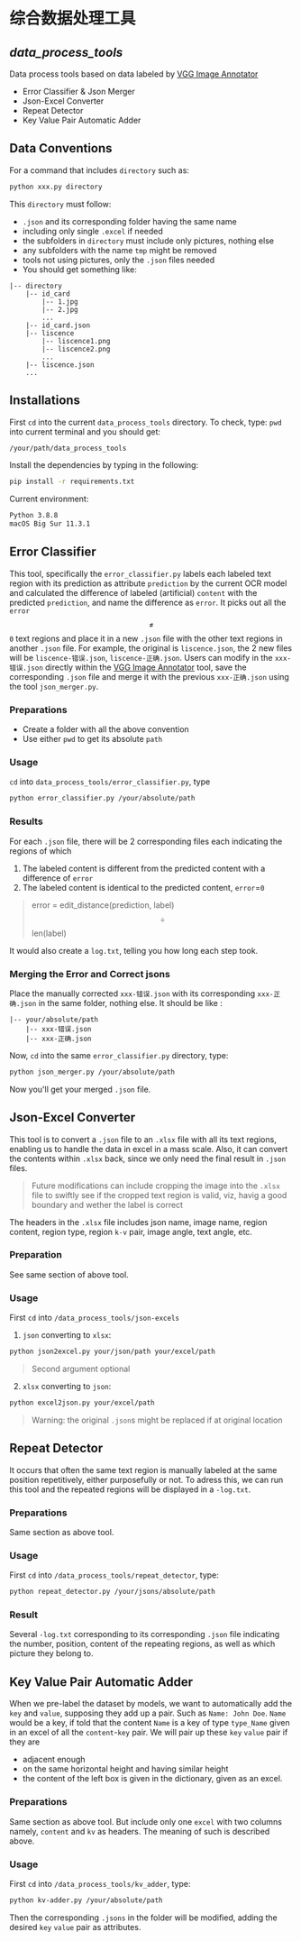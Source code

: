 # 综合数据处理工具
## _data_process_tools_

Data process tools based on data labeled by [VGG Image Annotator](https://www.robots.ox.ac.uk/~vgg/software/via/via_demo.html)


- Error Classifier & Json Merger
- Json-Excel Converter
- Repeat Detector
- Key Value Pair Automatic Adder

## Data Conventions
For a command that includes `directory` such as:
```sh
python xxx.py directory
```
This `directory` must follow:
- `.json` and its corresponding folder having the same name
- including only single `.excel` if needed
- the subfolders in `directory` must include only pictures, nothing else
- any subfolders with the name `tmp` might be removed
- tools not using pictures, only the `.json` files needed
- You should get something like:
```
|-- directory
    |-- id_card
        |-- 1.jpg
        |-- 2.jpg
        ...
    |-- id_card.json
    |-- liscence
        |-- liscence1.png
        |-- liscence2.png
        ...
    |-- liscence.json
    ...
```

## Installations


First `cd` into the current `data_process_tools` directory.
To check, type: `pwd` into current terminal and you should get:
```sh
/your/path/data_process_tools
```
Install the dependencies by typing in the following:

```sh
pip install -r requirements.txt
```

Current environment:

```sh
Python 3.8.8
macOS Big Sur 11.3.1
```

## Error Classifier
This tool, specifically the `error_classifier.py` labels each labeled text region with its prediction as attribute `prediction` by the current OCR model and calculated the difference of labeled (artificial) `content` with the predicted `prediction`, and name the difference as `error`. 
It picks out all the `error`$$\neq$$`0` text regions and place it in a new `.json` file with the other text regions in another `.json` file. For example, the original is `liscence.json`, the 2 new files will be `liscence-错误.json`, `liscence-正确.json`. Users can modify in the `xxx-错误.json` directly within the  [VGG Image Annotator](https://www.robots.ox.ac.uk/~vgg/software/via/via_demo.html) tool, save the corresponding `.json` file and merge it with the previous `xxx-正确.json` using the tool `json_merger.py`. 

### Preparations
- Create a folder with all the above convention
- Use either `pwd` to get its absolute `path`

### Usage
`cd` into `data_process_tools/error_classifier.py`, type
```sh
python error_classifier.py /your/absolute/path
```
### Results
For each `.json` file, there will be 2 corresponding files each indicating the regions of which 
1. The labeled content is different from the predicted content with a difference of `error`
2. The labeled content is identical to the predicted content, `error`=`0`
> error = edit_distance(prediction, label) $$\div$$ len(label) 

It would also create a `log.txt`, telling you how long each step took.

### Merging the Error and Correct jsons
Place the manually corrected `xxx-错误.json` with its corresponding `xxx-正确.json` in the same folder, nothing else. 
It should be like  :
```
|-- your/absolute/path
    |-- xxx-错误.json
    |-- xxx-正确.json
```
Now, `cd` into the same `error_classifier.py` directory, type:
```sh
python json_merger.py /your/absolute/path
```
Now you'll get your merged `.json` file.

## Json-Excel Converter
This tool is to convert a `.json` file to an `.xlsx` file with all its text regions, enabling us to handle the data in excel in a mass scale. Also, it can convert the contents within `.xlsx` back, since we only need the final result in `.json` files.
> Future modifications can include cropping the image into the `.xlsx` file to swiftly see if the cropped text region is valid, viz, havig a good boundary and wether the label is correct

The headers in the `.xlsx` file includes json name, image name, region content, region type, region `k-v` pair, image angle, text angle, etc.

### Preparation
See same section of above tool.

### Usage
First `cd` into `/data_process_tools/json-excels`
1. `json` converting to `xlsx`:
```sh
python json2excel.py your/json/path your/excel/path
```
> Second argument optional

2. `xlsx` converting to `json`:
```sh
python excel2json.py your/excel/path
```
> Warning: the original `.json`s might be replaced if at original location

## Repeat Detector
It occurs that often the same text region is manually labeled at the same position repetitively, either purposefully or not. To adress this, we can run this tool and the repeated regions will be displayed in a `-log.txt`.

### Preparations
Same section as above tool.

### Usage
First `cd` into `/data_process_tools/repeat_detector`, type:
```sh
python repeat_detector.py /your/jsons/absolute/path
```

### Result
Several `-log.txt` corresponding to its corresponding `.json` file indicating the number, position, content of the repeating regions, as well as which picture they belong to.

## Key Value Pair Automatic Adder
When we pre-label the dataset by models, we want to automatically add the `key` and `value`, supposing they add up a pair. Such as `Name: John Doe`. `Name` would be a key, if told that the content `Name` is a key of type `type_Name` given in an excel of all the `content`-`key` pair. We will pair up these `key` `value` pair if they are 
- adjacent enough
- on the same horizontal height and having similar height
- the content of the left box is given in the dictionary, given as an excel.

### Preparations
Same section as above tool. But include only one `excel` with two columns namely, `content` and `kv` as headers. The meaning of such is described above.

### Usage
First `cd` into `/data_process_tools/kv_adder`, type:
```sh
python kv-adder.py /your/absolute/path
```
Then the corresponding `.jsons` in the folder will be modified, adding the desired `key` `value` pair as attributes.
